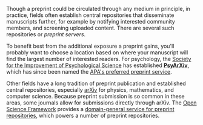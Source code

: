 Though a preprint could be circulated through any medium in principle, in practice, fields often establish central repositories that disseminate manuscripts further, for example by notifying interested community members, and screening uploaded content. There are several such repositories or _preprint servers_.

To benefit best from the additional exposure a preprint gains, you'll probably want to choose a location based on where your manuscript will find the largest number of interested readers. For psychology, the [Society for the Improvement of Psychological Science](http://improvingpsych.org/) has established [**PsyArXiv**](https://psyarxiv.com/), which has since been named the [APA's preferred preprint service](http://blog.psyarxiv.com/2017/08/14/apa-names-psyarxiv-preferred-preprint-service/).

Other fields have a long tradition of preprint publication and established central repositories, especially [arXiv](https://arxiv.org/) for physics, mathematics, and computer science. Because preprint submission is so common in these areas, some journals allow for submissions directly through arXiv. The [Open Science Framework]() provides a [domain-general service for preprint repositories](https://osf.io/preprints), which powers a number of preprint repositories.